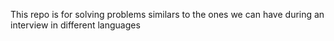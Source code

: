 This repo is for solving problems similars to the ones we can have during an interview in different languages
